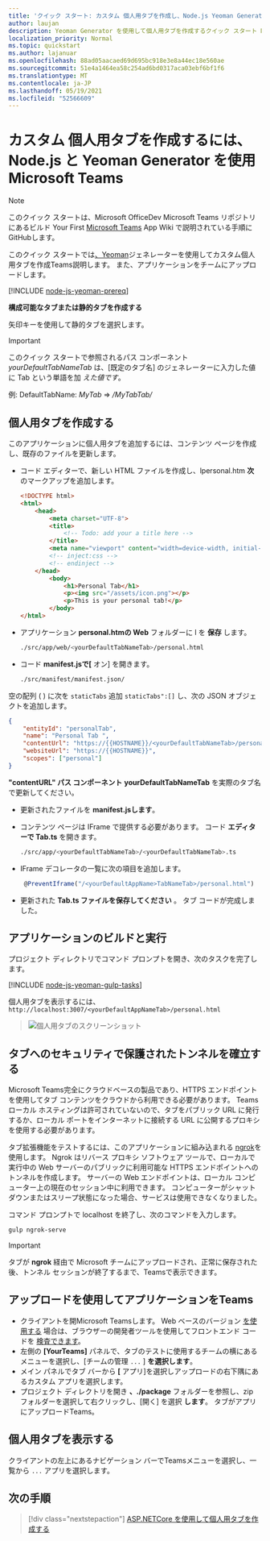 ```yaml
---
title: 'クイック スタート: カスタム 個人用タブを作成し、Node.js Yeoman Generator を使用Microsoft Teams'
author: laujan
description: Yeoman Generator を使用して個人用タブを作成するクイック スタート Microsoft Teams。
localization_priority: Normal
ms.topic: quickstart
ms.author: lajanuar
ms.openlocfilehash: 88ad05aacaed69d695bc918e3e8a44ec18e560ae
ms.sourcegitcommit: 51e4a1464ea58c254ad6bd0317aca03ebf6bf1f6
ms.translationtype: MT
ms.contentlocale: ja-JP
ms.lasthandoff: 05/19/2021
ms.locfileid: "52566609"
---
```

# <a name="create-a-custom-personal-tab-using-nodejs-and-the-yeoman-generator-for-microsoft-teams"></a>カスタム 個人用タブを作成するには、Node.js と Yeoman Generator を使用Microsoft Teams

>[!NOTE]
>このクイック スタートは、Microsoft OfficeDev Microsoft Teams リポジトリにあるビルド Your First [Microsoft Teams](https://github.com/OfficeDev/generator-teams/wiki/Build-Your-First-Microsoft-Teams-App) App Wiki で説明されている手順にGitHubします。

このクイック スタートでは[、Yeoman](https://github.com/OfficeDev/generator-teams/wiki/Build-Your-First-Microsoft-Teams-App)ジェネレーターを使用してカスタム個人用タブを作成Teams説明します。 また、アプリケーションをチームにアップロードします。

[!INCLUDE [node-js-yeoman-prereq](~/includes/tabs/node-js-yeoman-prereq.md)]

**構成可能なタブまたは静的タブを作成する**

矢印キーを使用して静的タブを選択します。

>[!IMPORTANT]
>このクイック スタートで参照されるパス コンポーネント *yourDefaultTabNameTab* は、[既定のタブ名] のジェネレーターに入力した値に Tab という単語を加 *えた値です*。
>
>例: DefaultTabName: *MyTab*  =>  */MyTabTab/*

## <a name="create-your-personal-tab"></a>個人用タブを作成する

このアプリケーションに個人用タブを追加するには、コンテンツ ページを作成し、既存のファイルを更新します。

- コード エディターで、新しい HTML ファイルを作成し、lpersonal.htm **次** のマークアップを追加します。

    ```html
    <!DOCTYPE html>
    <html>
        <head>
            <meta charset="UTF-8">
            <title>
                <!-- Todo: add your a title here -->
            </title>
            <meta name="viewport" content="width=device-width, initial-scale=1.0">
            <!-- inject:css -->
            <!-- endinject -->
        </head>
            <body>
                <h1>Personal Tab</h1>
                <p><img src="/assets/icon.png"></p>
                <p>This is your personal tab!</p>
            </body>
    </html>
    ```

- アプリケーション **personal.htmの Web** フォルダーに l を **保存** します。

    ```bash
    ./src/app/web/<yourDefaultTabNameTab>/personal.html
    ```

- コード **manifest.jsで[** オン] を開きます。

    ```bash
    ./src/manifest/manifest.json/
    ```

空の配列 ( ) に次を `staticTabs` 追加 `staticTabs":[]` し、次の JSON オブジェクトを追加します。

```json
{
    "entityId": "personalTab",
    "name": "Personal Tab ",
    "contentUrl": "https://{{HOSTNAME}}/<yourDefaultTabNameTab>/personal.html",
    "websiteUrl": "https://{{HOSTNAME}}",
    "scopes": ["personal"]
}

```

**"contentURL" パス コンポーネント** **yourDefaultTabNameTab** を実際のタブ名で更新してください。

- 更新されたファイルを **manifest.jsします**。

- コンテンツ ページは IFrame で提供する必要があります。 コード **エディターで Tab.ts** を開きます。

    ```bash
    ./src/app/<yourDefaultTabNameTab>/<yourDefaultTabNameTab>.ts
    ```

- IFrame デコレータの一覧に次の項目を追加します。

    ```typescript
     @PreventIframe("/<yourDefaultAppName>TabNameTab>/personal.html")
    ```

- 更新された **Tab.ts ファイルを保存してください** 。 タブ コードが完成しました。

## <a name="build-and-run-your-application"></a>アプリケーションのビルドと実行

プロジェクト ディレクトリでコマンド プロンプトを開き、次のタスクを完了します。

[!INCLUDE [node-js-yeoman-gulp-tasks](~/includes/tabs/node-js-yeoman-gulp-tasks.md)]

個人用タブを表示するには、 `http://localhost:3007/<yourDefaultAppNameTab>/personal.html`

>![個人用タブのスクリーンショット](/microsoftteams/platform/assets/images/tab-images/personalTab.PNG)

## <a name="establish-a-secure-tunnel-to-your-tab"></a>タブへのセキュリティで保護されたトンネルを確立する

Microsoft Teams完全にクラウドベースの製品であり、HTTPS エンドポイントを使用してタブ コンテンツをクラウドから利用できる必要があります。 Teamsローカル ホスティングは許可されていないので、タブをパブリック URL に発行するか、ローカル ポートをインターネットに接続する URL に公開するプロキシを使用する必要があります。

タブ拡張機能をテストするには、このアプリケーションに組み込まれる [ngrok](https://ngrok.com/docs)を使用します。 Ngrok はリバース プロキシ ソフトウェア ツールで、ローカルで実行中の Web サーバーのパブリックに利用可能な HTTPS エンドポイントへのトンネルを作成します。 サーバーの Web エンドポイントは、ローカル コンピューター上の現在のセッション中に利用できます。 コンピューターがシャットダウンまたはスリープ状態になった場合、サービスは使用できなくなりました。

コマンド プロンプトで localhost を終了し、次のコマンドを入力します。

```bash
gulp ngrok-serve
```

> [!IMPORTANT]
> タブが **ngrok** 経由で Microsoft チームにアップロードされ、正常に保存された後、トンネル セッションが終了するまで、Teamsで表示できます。

## <a name="upload-your-application-to-teams"></a>アップロードを使用してアプリケーションをTeams

- クライアントを開Microsoft Teamsします。 Web ベースのバージョン [を使用する](https://teams.microsoft.com) 場合は、ブラウザーの開発者ツールを使用してフロントエンド コードを [検査できます](~/tabs/how-to/developer-tools.md)。
- 左側の **[YourTeams]** パネルで、タブのテストに使用するチームの横にあるメニューを選択し、[チームの管理 `...` ] **を選択します**。
- メイン パネルでタブ バーから **[** アプリ]を選択しアップロードの右下隅にあるカスタム アプリを選択します。
- プロジェクト ディレクトリを開き **、./package** フォルダーを参照し、zip フォルダーを選択して右クリックし、[開く] を選択 **します**。 タブがアプリにアップロードTeams。

## <a name="view-your-personal-tabs"></a>個人用タブを表示する

クライアントの左上にあるナビゲーション バーでTeamsメニューを選択し、一覧から `...` アプリを選択します。

## <a name="next-step"></a>次の手順

> [!div class="nextstepaction"]
> [ASP.NETCore を使用して個人用タブを作成する](~/tabs/quickstarts/create-personal-tab-dotnet-core.md)
